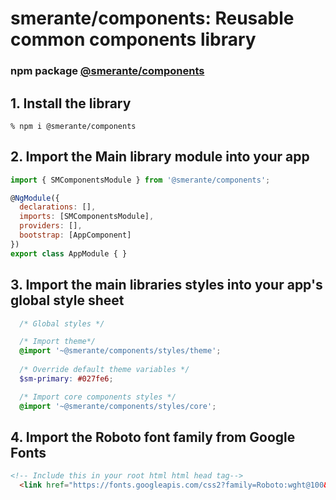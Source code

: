# smerante/components: Reusable common components library

### npm package [@smerante/components](https://www.npmjs.com/package/@smerante/components)

## 1. Install the library
    % npm i @smerante/components
    
## 2. Import the Main library module into your app
```js
import { SMComponentsModule } from '@smerante/components';

@NgModule({
  declarations: [],
  imports: [SMComponentsModule],
  providers: [],
  bootstrap: [AppComponent]
})
export class AppModule { }
```

## 3. Import the main libraries styles into your app's global style sheet
```scss
  /* Global styles */

  /* Import theme*/
  @import '~@smerante/components/styles/theme';
  
  /* Override default theme variables */
  $sm-primary: #027fe6;

  /* Import core components styles */
  @import '~@smerante/components/styles/core';
```

## 4. Import the Roboto font family from Google Fonts
```html
<!-- Include this in your root html html head tag-->
  <link href="https://fonts.googleapis.com/css2?family=Roboto:wght@100&display=swap" rel="stylesheet">
```